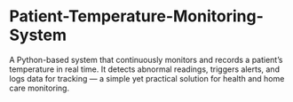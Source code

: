 # Patient-Temperature-Monitoring-System
A Python-based system that continuously monitors and records a patient’s temperature in real time. It detects abnormal readings, triggers alerts, and logs data for tracking — a simple yet practical solution for health and home care monitoring.
